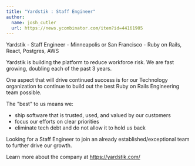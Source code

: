```yaml
---
title: "Yardstik : Staff Engineer"
author:
  name: josh_cutler
  url: https://news.ycombinator.com/item?id=44161905
---
```

Yardstik - Staff Engineer - Minneapolis or San Francisco - Ruby on Rails, React, Postgres, AWS

Yardstik is building the platform to reduce workforce risk.  We are fast growing, doubling each of the past 3 years.

One aspect that will drive continued success is for our Technology organization to continue to build out the best Ruby on Rails Engineering team possible.

The &quot;best&quot; to us means we: 
- ship software that is trusted, used, and valued by our customers 
- focus our efforts on clear priorities 
- eliminate tech debt and do not allow it to hold us back

Looking for a Staff Engineer to join an already established&#x2F;exceptional team to further drive our growth.

Learn more about the company at <a href="https:&#x2F;&#x2F;yardstik.com&#x2F;" rel="nofollow">https:&#x2F;&#x2F;yardstik.com&#x2F;</a>
<JobApplication />
